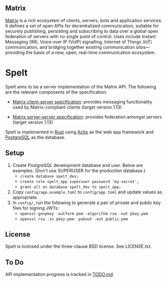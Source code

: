 ## Matrix

[Matrix](https://matrix.org/) is a rich ecosystem of clients, servers, bots and
application services. It defines a set of open APIs for decentralized
communication, suitable for securely publishing, persisting and subscribing to
data over a global open federation of servers with no single point of control.
Uses include Instant Messaging (IM), Voice over IP (VoIP) signalling, Internet
of Things (IoT) communication, and bridging together existing communication
silos—providing the basis of a new, open, real-time communication ecosystem.

# Spelt

Spelt aims to be a server implementation of the Matrix API. The following are
the relevant components of the specification:

* [Matrix client-server
  specification](https://spec.matrix.org/v1.13/client-server-api/): provides
  messaging functionality used by Matrix-compliant clients (target version
  1.13)

* [Matrix server-server
  specification](https://spec.matrix.org/v1.13/server-server-api/):
  provides federation amongst servers (target version 1.13)

Spelt is implemented in [Rust](https://www.rust-lang.org/) using
[Actix](https://actix.rs/) as the web app framework and
[PostgreSQL](https://postgresql.org/) as the database.

## Setup

1. Create PostgreSQL development database and user. Below are examples. (Don't
   use SUPERUSER for the production database.)
    - `create database spelt_dev;`
    - `create role spelt_app superuser password 'my-secret';`
    - `grant all on database spelt_dev to spelt_app;`
2. Copy `config/app.example.toml` to `config/app.toml` and update values as
   appropriate.
3. In `config/`, run the following to generate a pair of private and public key
   files for signing JWTs:
    - `openssl genpkey -outform pem -algorithm rsa -out pkey.pem`
    - `openssl rsa -in pkey.pem -pubout -out public.pem`

## License

Spelt is licensed under the three-clause BSD license. See LICENSE.txt.

## To Do

API implementation progress is tracked in [TODO.md](TODO.md).
